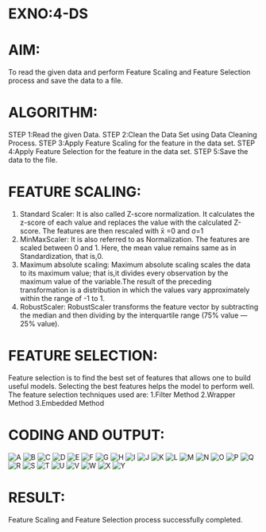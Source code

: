 # EXNO:4-DS
# AIM:
To read the given data and perform Feature Scaling and Feature Selection process and save the
data to a file.

# ALGORITHM:
STEP 1:Read the given Data.
STEP 2:Clean the Data Set using Data Cleaning Process.
STEP 3:Apply Feature Scaling for the feature in the data set.
STEP 4:Apply Feature Selection for the feature in the data set.
STEP 5:Save the data to the file.

# FEATURE SCALING:
1. Standard Scaler: It is also called Z-score normalization. It calculates the z-score of each value and replaces the value with the calculated Z-score. The features are then rescaled with x̄ =0 and σ=1
2. MinMaxScaler: It is also referred to as Normalization. The features are scaled between 0 and 1. Here, the mean value remains same as in Standardization, that is,0.
3. Maximum absolute scaling: Maximum absolute scaling scales the data to its maximum value; that is,it divides every observation by the maximum value of the variable.The result of the preceding transformation is a distribution in which the values vary approximately within the range of -1 to 1.
4. RobustScaler: RobustScaler transforms the feature vector by subtracting the median and then dividing by the interquartile range (75% value — 25% value).

# FEATURE SELECTION:
Feature selection is to find the best set of features that allows one to build useful models. Selecting the best features helps the model to perform well.
The feature selection techniques used are:
1.Filter Method
2.Wrapper Method
3.Embedded Method

# CODING AND OUTPUT:
![A](https://github.com/user-attachments/assets/6082c341-cf09-46e2-ac78-e3da04ddf704)
![B](https://github.com/user-attachments/assets/ae0758fc-b669-4aa6-91b1-fa432ba7dea8)
![C](https://github.com/user-attachments/assets/c636c602-ba81-4c00-b52a-0943730c21b2)
![D](https://github.com/user-attachments/assets/083f996f-b8a0-4929-b2d0-ead61403a543)
![E](https://github.com/user-attachments/assets/4302d760-bb56-4f9a-8ca0-1859a8c082b4)
![F](https://github.com/user-attachments/assets/557e9254-6832-42a1-bbca-a801f39acf1f)
![G](https://github.com/user-attachments/assets/b5bb1564-db7b-4f99-ad73-79affffa5439)
![H](https://github.com/user-attachments/assets/02151380-4bb6-4875-895c-03ec95140046)
![I](https://github.com/user-attachments/assets/4d664e6b-e959-4aff-8305-55bfe98d8980)
![J](https://github.com/user-attachments/assets/1ce81aa8-0987-4318-8b49-7337259354cc)
![K](https://github.com/user-attachments/assets/a3299e23-cd1e-4338-a7fb-7adc46f59aed)
![L](https://github.com/user-attachments/assets/d07fcbf6-4e64-46c8-9803-01a99a01aa2d)
![M](https://github.com/user-attachments/assets/a13c8060-1fb0-4fd8-acc6-9ba6cd709592)
![N](https://github.com/user-attachments/assets/4e600f7c-ef6a-4f2d-9c6e-d9945199af6e)
![O](https://github.com/user-attachments/assets/8297492d-3ef8-4dad-b895-9b477aa175b9)
![P](https://github.com/user-attachments/assets/d982baf0-6dee-48f8-be5f-4d82d831b596)
![Q](https://github.com/user-attachments/assets/e2c3f0cb-0401-4b49-8e36-a501037f1106)
![R](https://github.com/user-attachments/assets/ea382d13-81fd-4e25-9597-0af74009e164)
![S](https://github.com/user-attachments/assets/07b08edc-8d4e-4509-a896-a4ac08b40c10)
![T](https://github.com/user-attachments/assets/6863fe6a-56d4-4833-b0e8-2a0dbf2c517b)
![U](https://github.com/user-attachments/assets/3deaccde-1608-4e0c-a08e-c0c5716a0c8c)
![V](https://github.com/user-attachments/assets/8a09d96f-5cc2-436b-8453-08ead899c990)
![W](https://github.com/user-attachments/assets/3845727a-b52d-4951-9d05-3f46ce708959)
![X](https://github.com/user-attachments/assets/dcad9c81-faee-4c8e-bef3-9f986dff81e0)
![Y](https://github.com/user-attachments/assets/bac10d4e-82bb-4912-a875-f2a28ea4e44d)

# RESULT:
 Feature Scaling and Feature Selection process successfully completed.
